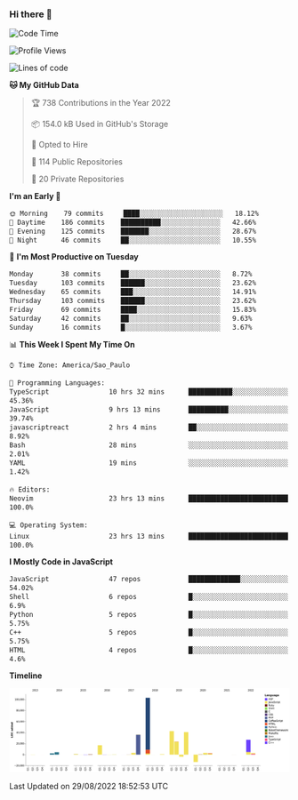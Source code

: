### Hi there 👋

<!--START_SECTION:waka-->
![Code Time](http://img.shields.io/badge/Code%20Time-4%2C006%20hrs%2028%20mins-blue)

![Profile Views](http://img.shields.io/badge/Profile%20Views-0-blue)

![Lines of code](https://img.shields.io/badge/From%20Hello%20World%20I%27ve%20Written-298%20Thousand%20lines%20of%20code-blue)

**🐱 My GitHub Data** 

> 🏆 738 Contributions in the Year 2022
 > 
> 📦 154.0 kB Used in GitHub's Storage 
 > 
> 💼 Opted to Hire
 > 
> 📜 114 Public Repositories 
 > 
> 🔑 20 Private Repositories  
 > 
**I'm an Early 🐤** 

```text
🌞 Morning    79 commits     ████░░░░░░░░░░░░░░░░░░░░░   18.12% 
🌆 Daytime    186 commits    ██████████░░░░░░░░░░░░░░░   42.66% 
🌃 Evening    125 commits    ███████░░░░░░░░░░░░░░░░░░   28.67% 
🌙 Night      46 commits     ██░░░░░░░░░░░░░░░░░░░░░░░   10.55%

```
📅 **I'm Most Productive on Tuesday** 

```text
Monday       38 commits     ██░░░░░░░░░░░░░░░░░░░░░░░   8.72% 
Tuesday      103 commits    ██████░░░░░░░░░░░░░░░░░░░   23.62% 
Wednesday    65 commits     ███░░░░░░░░░░░░░░░░░░░░░░   14.91% 
Thursday     103 commits    ██████░░░░░░░░░░░░░░░░░░░   23.62% 
Friday       69 commits     ████░░░░░░░░░░░░░░░░░░░░░   15.83% 
Saturday     42 commits     ██░░░░░░░░░░░░░░░░░░░░░░░   9.63% 
Sunday       16 commits     █░░░░░░░░░░░░░░░░░░░░░░░░   3.67%

```


📊 **This Week I Spent My Time On** 

```text
⌚︎ Time Zone: America/Sao_Paulo

💬 Programming Languages: 
TypeScript               10 hrs 32 mins      ███████████░░░░░░░░░░░░░░   45.36% 
JavaScript               9 hrs 13 mins       ██████████░░░░░░░░░░░░░░░   39.74% 
javascriptreact          2 hrs 4 mins        ██░░░░░░░░░░░░░░░░░░░░░░░   8.92% 
Bash                     28 mins             ░░░░░░░░░░░░░░░░░░░░░░░░░   2.01% 
YAML                     19 mins             ░░░░░░░░░░░░░░░░░░░░░░░░░   1.42%

🔥 Editors: 
Neovim                   23 hrs 13 mins      █████████████████████████   100.0%

💻 Operating System: 
Linux                    23 hrs 13 mins      █████████████████████████   100.0%

```

**I Mostly Code in JavaScript** 

```text
JavaScript               47 repos            █████████████░░░░░░░░░░░░   54.02% 
Shell                    6 repos             █░░░░░░░░░░░░░░░░░░░░░░░░   6.9% 
Python                   5 repos             █░░░░░░░░░░░░░░░░░░░░░░░░   5.75% 
C++                      5 repos             █░░░░░░░░░░░░░░░░░░░░░░░░   5.75% 
HTML                     4 repos             █░░░░░░░░░░░░░░░░░░░░░░░░   4.6%

```


**Timeline**

![Chart not found](https://raw.githubusercontent.com/jampow/jampow/master/charts/bar_graph.png) 


 Last Updated on 29/08/2022 18:52:53 UTC
<!--END_SECTION:waka-->
